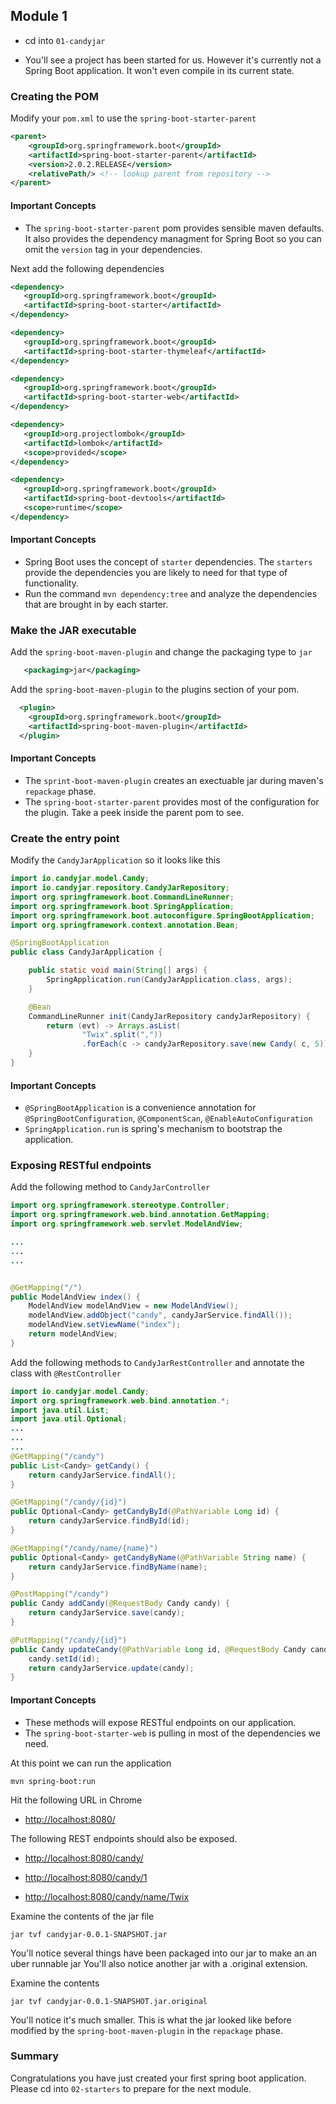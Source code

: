 ## Module 1

* cd into `01-candyjar`
 
* You'll see a project has been started for us. However it's currently not a Spring Boot application. It won't even compile in its current state. 

### Creating the POM

Modify your `pom.xml` to use the `spring-boot-starter-parent` 

```xml
<parent>
	<groupId>org.springframework.boot</groupId>
	<artifactId>spring-boot-starter-parent</artifactId>
	<version>2.0.2.RELEASE</version>
	<relativePath/> <!-- lookup parent from repository -->
</parent>
```
#### Important Concepts

* The `spring-boot-starter-parent` pom provides sensible maven defaults. It also provides the dependency managment for Spring Boot so you can omit the `version` tag in your dependencies.  

Next add the following dependencies

```xml
<dependency>
   <groupId>org.springframework.boot</groupId>
   <artifactId>spring-boot-starter</artifactId>
</dependency>

<dependency>
   <groupId>org.springframework.boot</groupId>
   <artifactId>spring-boot-starter-thymeleaf</artifactId>
</dependency>

<dependency>
   <groupId>org.springframework.boot</groupId>
   <artifactId>spring-boot-starter-web</artifactId>
</dependency>

<dependency>
   <groupId>org.projectlombok</groupId>
   <artifactId>lombok</artifactId>
   <scope>provided</scope>
</dependency>

<dependency>
   <groupId>org.springframework.boot</groupId>
   <artifactId>spring-boot-devtools</artifactId>
   <scope>runtime</scope>
</dependency>
```

#### Important Concepts

* Spring Boot uses the concept of `starter` dependencies. The `starters` provide the dependencies you are likely to need for that type of functionality. 
* Run the command `mvn dependency:tree` and analyze the dependencies that are brought in by each starter. 

### Make the JAR executable

Add the `spring-boot-maven-plugin` and change the packaging type to `jar`

```xml
   <packaging>jar</packaging>
```

Add the `spring-boot-maven-plugin` to the plugins section of your pom. 

```xml
  <plugin>
    <groupId>org.springframework.boot</groupId>
    <artifactId>spring-boot-maven-plugin</artifactId>
  </plugin>
```

#### Important Concepts

* The `sprint-boot-maven-plugin` creates an exectuable jar during maven's `repackage` phase. 
* The `spring-boot-starter-parent` provides most of the configuration for the plugin. Take a peek inside the parent pom to see.


### Create the entry point

Modify the `CandyJarApplication` so it looks like this

```java
import io.candyjar.model.Candy;
import io.candyjar.repository.CandyJarRepository;
import org.springframework.boot.CommandLineRunner;
import org.springframework.boot.SpringApplication;
import org.springframework.boot.autoconfigure.SpringBootApplication;
import org.springframework.context.annotation.Bean;

@SpringBootApplication
public class CandyJarApplication {

	public static void main(String[] args) {
		SpringApplication.run(CandyJarApplication.class, args);
	}

	@Bean
	CommandLineRunner init(CandyJarRepository candyJarRepository) {
		return (evt) -> Arrays.asList(
				"Twix".split(","))
				.forEach(c -> candyJarRepository.save(new Candy( c, 5)));
	}
}
```

#### Important Concepts

* `@SpringBootApplication` is a convenience annotation for `@SpringBootConfiguration`, `@ComponentScan`, `@EnableAutoConfiguration`
* `SpringApplication.run` is spring's mechanism to bootstrap the application.

### Exposing RESTful endpoints
Add the following method to `CandyJarController`

```java
import org.springframework.stereotype.Controller;
import org.springframework.web.bind.annotation.GetMapping;
import org.springframework.web.servlet.ModelAndView;

...
...
...


@GetMapping("/")
public ModelAndView index() {
	ModelAndView modelAndView = new ModelAndView();
	modelAndView.addObject("candy", candyJarService.findAll());
	modelAndView.setViewName("index");
	return modelAndView;
}
```

Add the following methods to `CandyJarRestController` and annotate the class with `@RestController`

```java
import io.candyjar.model.Candy;
import org.springframework.web.bind.annotation.*;
import java.util.List;
import java.util.Optional;
...
...
...
@GetMapping("/candy")
public List<Candy> getCandy() {
	return candyJarService.findAll();
}

@GetMapping("/candy/{id}")
public Optional<Candy> getCandyById(@PathVariable Long id) {
	return candyJarService.findById(id);
}

@GetMapping("/candy/name/{name}")
public Optional<Candy> getCandyByName(@PathVariable String name) {
	return candyJarService.findByName(name);
}

@PostMapping("/candy")
public Candy addCandy(@RequestBody Candy candy) {
	return candyJarService.save(candy);
}

@PutMapping("/candy/{id}")
public Candy updateCandy(@PathVariable Long id, @RequestBody Candy candy) {
	candy.setId(id);
	return candyJarService.update(candy);
}
```
#### Important Concepts

* These methods will expose RESTful endpoints on our application. 
* The `spring-boot-starter-web` is pulling in most of the dependencies we need. 

At this point we can run the application

`mvn spring-boot:run`

Hit the following URL in Chrome

* [http://localhost:8080/](http://localhost:8080/)

The following REST endpoints should also be exposed.

* [http://localhost:8080/candy/](http://localhost:8080/candy/)

* [http://localhost:8080/candy/1](http://localhost:8080/candy/1)

* [http://localhost:8080/candy/name/Twix](http://localhost:8080/candy/name/Twix)

Examine the contents of the jar file

`jar tvf candyjar-0.0.1-SNAPSHOT.jar`

You'll notice several things have been packaged into our jar to make an an uber runnable jar
You'll also notice another jar with a .original extension.

Examine the contents

`jar tvf candyjar-0.0.1-SNAPSHOT.jar.original`

You'll notice it's much smaller. This is what the jar looked like before modified by the `spring-boot-maven-plugin` in the `repackage` phase. 


### Summary

Congratulations you have just created your first spring boot application. 
Please cd into `02-starters` to prepare for the next module. 
